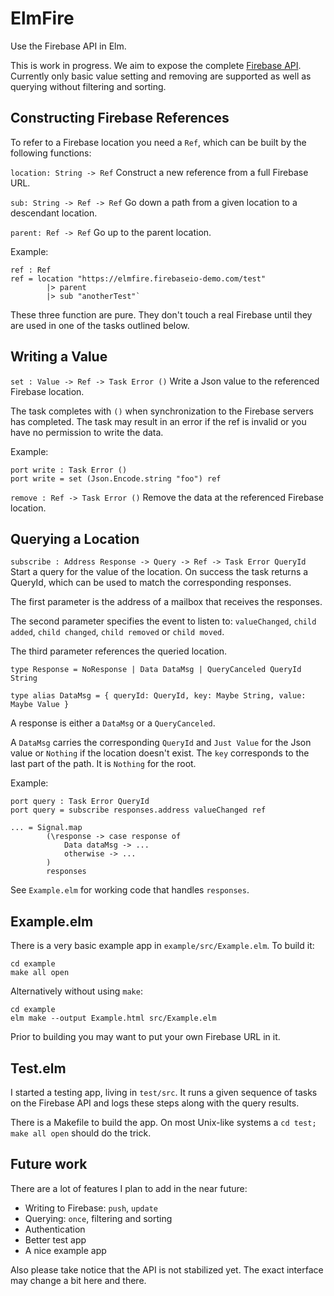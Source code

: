 # ElmFire

Use the Firebase API in Elm.

This is work in progress. We aim to expose the complete [Firebase API](https://www.firebase.com/docs/web/). Currently only basic value setting and removing are supported as well as querying without filtering and sorting.

## Constructing Firebase References

To refer to a Firebase location you need a `Ref`, which can be built by the following functions:

`location: String -> Ref` Construct a new reference from a full Firebase URL.

`sub: String -> Ref -> Ref` Go down a path from a given location to a descendant location.

`parent: Ref -> Ref` Go up to the parent location.

Example:

    ref : Ref
    ref = location "https://elmfire.firebaseio-demo.com/test"
            |> parent
            |> sub "anotherTest"`

These three function are pure. They don't touch a real Firebase until they are used in one of the tasks outlined below.

## Writing a Value

`set : Value -> Ref -> Task Error ()` Write a Json value to the referenced Firebase location.

The task completes with `()` when synchronization to the Firebase servers has completed. The task may result in an error if the ref is invalid or you have no permission to write the data.

Example:

    port write : Task Error ()
    port write = set (Json.Encode.string "foo") ref
    
`remove : Ref -> Task Error ()` Remove the data at the referenced Firebase location.

## Querying a Location

`subscribe : Address Response -> Query -> Ref -> Task Error QueryId` Start a query for the value of the location. On success the task returns a QueryId, which can be used to match the corresponding responses.

The first parameter is the address of a mailbox that receives the responses.

The second parameter specifies the event to listen to: `valueChanged`, `child added`, `child changed`, `child removed` or `child moved`.

The third parameter references the queried location.

`type Response = NoResponse | Data DataMsg | QueryCanceled QueryId String`

`type alias DataMsg = { queryId: QueryId, key: Maybe String, value: Maybe Value }`

A response is either a `DataMsg` or a `QueryCanceled`.

A `DataMsg` carries the corresponding `QueryId` and `Just Value` for the Json value or `Nothing` if the location doesn't exist. The `key` corresponds to the last part of the path. It is `Nothing` for the root.

Example:

    port query : Task Error QueryId
    port query = subscribe responses.address valueChanged ref
    
    ... = Signal.map
            (\response -> case response of
                Data dataMsg -> ...
                otherwise -> ...
            )
            responses
    
See `Example.elm` for working code that handles `responses`.

## Example.elm

There is a very basic example app in `example/src/Example.elm`. To build it:

    cd example
    make all open
    
Alternatively without using `make`:

    cd example
    elm make --output Example.html src/Example.elm

Prior to building you may want to put your own Firebase URL in it.

## Test.elm

I started a testing app, living in `test/src`. It runs a given sequence of tasks on the Firebase API and logs these steps along with the query results.

There is a Makefile to build the app. On most Unix-like systems a `cd test; make all open` should do the trick.

## Future work

There are a lot of features I plan to add in the near future:

* Writing to Firebase: `push`, `update`
* Querying: `once`, filtering and sorting
* Authentication
* Better test app
* A nice example app

Also please take notice that the API is not stabilized yet. The exact interface may change a bit here and there.
